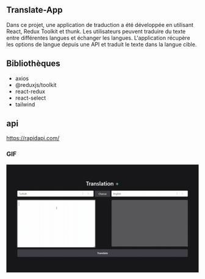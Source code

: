 ## Translate-App

Dans ce projet, une application de traduction a été développée en utilisant React, Redux Toolkit et thunk. Les utilisateurs peuvent traduire du texte entre différentes langues et échanger les langues. L'application récupère les options de langue depuis une API et traduit le texte dans la langue cible.

## Bibliothèques

- axios
- @reduxjs/toolkit
- react-redux
- react-select
- tailwind

## api

https://rapidapi.com/

### GIF

<img src="./public/ceviri.gif"/>
